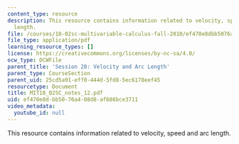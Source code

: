 ```yaml
---
content_type: resource
description: This resource contains information related to velocity, speed and arc
  length.
file: /courses/18-02sc-multivariable-calculus-fall-2010/ef470e8dbb5076a408d8af686bce3711_MIT18_02SC_notes_12.pdf
file_type: application/pdf
learning_resource_types: []
license: https://creativecommons.org/licenses/by-nc-sa/4.0/
ocw_type: OCWFile
parent_title: 'Session 20: Velocity and Arc Length'
parent_type: CourseSection
parent_uid: 25cd5a91-eff0-444d-5fd8-5ec6178eef45
resourcetype: Document
title: MIT18_02SC_notes_12.pdf
uid: ef470e8d-bb50-76a4-08d8-af686bce3711
video_metadata:
  youtube_id: null
---
```

This resource contains information related to velocity, speed and arc length.